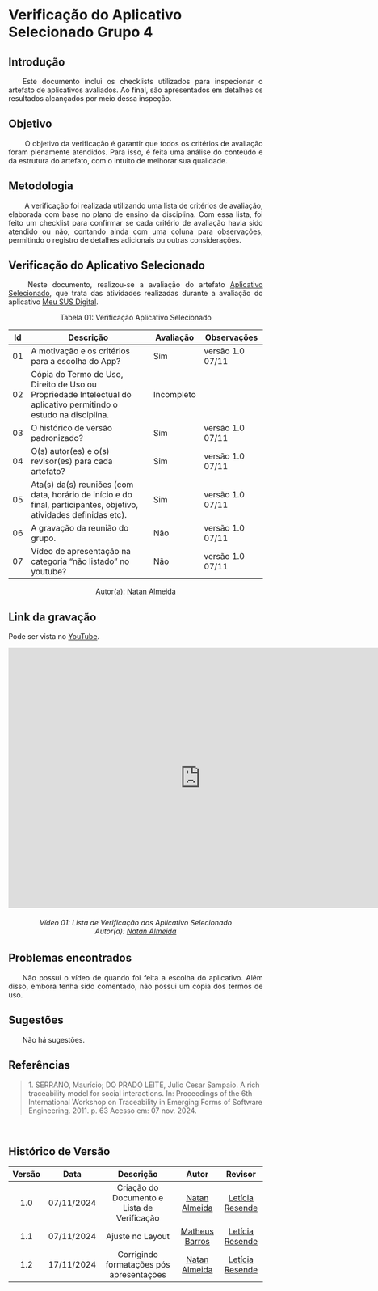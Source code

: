 # Verificação do Aplicativo Selecionado Grupo 4

## Introdução

<p align="justify">
&emsp;&emsp;Este documento inclui os checklists utilizados para inspecionar o artefato de aplicativos avaliados. Ao final, são apresentados em detalhes os resultados alcançados por meio dessa inspeção.
</p>

## Objetivo

<p align="justify">
&emsp;&emsp; O objetivo da verificação é garantir que todos os critérios de avaliação foram plenamente atendidos. Para isso, é feita uma análise do conteúdo e da estrutura do artefato, com o intuito de melhorar sua qualidade.
</p>

## Metodologia
<p align="justify">
&emsp;&emsp; A verificação foi realizada utilizando uma lista de critérios de avaliação, elaborada com base no plano de ensino da disciplina. Com essa lista, foi feito um checklist para confirmar se cada critério de avaliação havia sido atendido ou não, contando ainda com uma coluna para observações, permitindo o registro de detalhes adicionais ou outras considerações.
</p>

## Verificação do Aplicativo Selecionado

<p align="justify">
&emsp;&emsp; Neste documento, realizou-se a avaliação do artefato <a href="https://requisitos-de-software.github.io/2024.2-MeuSUSDigital/planejamento/app-selecionado/" target = "_blank">Aplicativo Selecionado</a>, que trata das atividades realizadas durante a avaliação do aplicativo <a href="https://play.google.com/store/apps/details?id=br.gov.datasus.cnsdigital&hl=pt_BR" target = "_blank">Meu SUS Digital</a>.
</p>

<center>Tabela 01: Verificação Aplicativo Selecionado</center>

| Id  | Descrição                                                                                                          | Avaliação  | Observações                                                         |
| --- | ------------------------------------------------------------------------------------------------------------------ | ---------- | ------------------------------------------------------------------- |
| 01  | A motivação e os critérios para a escolha do App?| Sim | versão 1.0 07/11 |
| 02  | Cópia do Termo de Uso, Direito de Uso ou Propriedade Intelectual do aplicativo permitindo o estudo na disciplina.  | Incompleto |  |
| 03  | O histórico de versão padronizado? | Sim | versão 1.0 07/11 |
| 04  | O(s) autor(es) e o(s) revisor(es) para cada artefato? | Sim | versão 1.0 07/11 |
| 05  | Ata(s) da(s) reuniões (com data, horário de início e do final, participantes, objetivo, atividades definidas etc). | Sim | versão 1.0 07/11 |
| 06  | A gravação da reunião do grupo. | Não | versão 1.0 07/11 |
| 07  | Vídeo de apresentação na categoria “não listado” no youtube? | Não | versão 1.0 07/11 |


<center>
 Autor(a): <a href="https://github.com/natanalmeida03" target = "_blank">Natan Almeida</a></h6>
</center>

## Link da gravação
Pode ser vista no <a href="https://youtu.be/fy8v4uSvXlM" target="_blank">YouTube</a>.

<center>
<iframe width="760" height="515" src="https://www.youtube.com/embed/fy8v4uSvXlM?si=xp0Pyba6TNWOh5xu" title="YouTube video player" frameborder="0" allow="accelerometer; autoplay; clipboard-write; encrypted-media; gyroscope; picture-in-picture; web-share" referrerpolicy="strict-origin-when-cross-origin" allowfullscreen></iframe>
    
<p align="justify">
<h6 align = "center"> Vídeo 01: Lista de Verificação dos Aplicativo Selecionado
<br> Autor(a): <a href="https://github.com/natanalmeida03" target = "_blank">Natan Almeida</a></h6>
</p>
</center>

## Problemas encontrados
<p align="justify">&emsp;&emsp;Não possui o vídeo de quando foi feita a escolha do aplicativo. Além disso, embora tenha sido comentado, não possui um cópia dos termos de uso.</p>

## Sugestões
<p align="justify">&emsp;&emsp;Não há sugestões.</p>


## Referências

> <p id="1">1. SERRANO, Maurício; DO PRADO LEITE, Julio Cesar Sampaio. A rich traceability model for social interactions. In: Proceedings of the 6th International Workshop on Traceability in Emerging Forms of Software Engineering. 2011. p. 63
>    Acesso em: 07 nov. 2024.

</p>

<br>


## Histórico de Versão


<center>

| Versão |    Data    |                  Descrição                  |     Autor     |     Revisor     |
| :----: | :--------: | :-----------------------------------------: | :-----------: | :-------------: |
|  1.0   | 07/11/2024 | Criação do Documento e Lista de Verificação | [Natan Almeida](https://github.com/natanalmeida03) | [Letícia Resende](https://github.com/LeticiaResende23) |
|  1.1   | 07/11/2024 | Ajuste no Layout | [Matheus Barros ](https://github.com/Ninja-Haiyai) | [Letícia Resende](https://github.com/LeticiaResende23)|
|  1.2   | 17/11/2024 | Corrigindo formatações pós apresentações | [Natan Almeida](https://github.com/natanalmeida03) | [Letícia Resende](https://github.com/LeticiaResende23)|

<center>